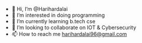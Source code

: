 - 👋 Hi, I’m @Harihardalai
- 👀 I’m interested in doing programming
- 🌱 I’m currently learning b.tech cse
- 💞️ I’m looking to collaborate on IOT & Cybersecurity
- 📫 How to reach me harihardalai96@gmail.com

<!---
Harihardalai/Harihardalai is a ✨ special ✨ repository because its `README.md` (this file) appears on your GitHub profile.
You can click the Preview link to take a look at your changes.
--->
